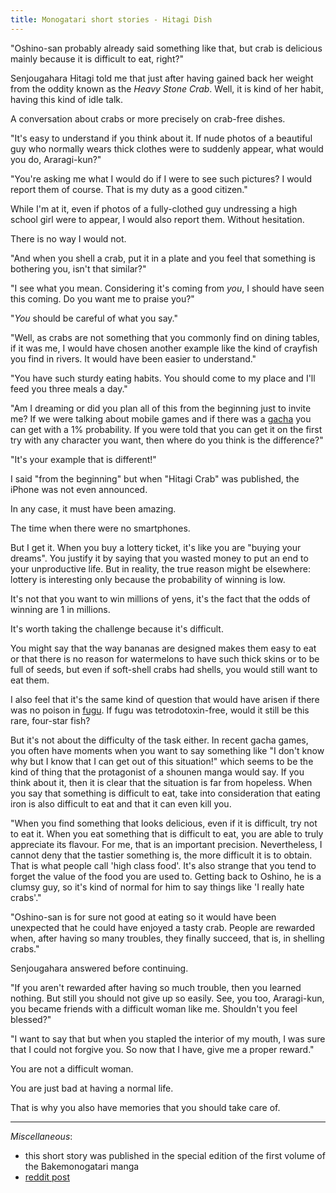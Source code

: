 ```yaml
---
title: Monogatari short stories - Hitagi Dish
---
```


"Oshino-san probably already said something like that, but crab is delicious mainly because it is difficult to eat, right?"

Senjougahara Hitagi told me that just after having gained back her weight from the oddity known as the *Heavy Stone Crab*. Well, it is kind of her habit, having this kind of idle talk.

A conversation about crabs or more precisely on crab-free dishes.

"It's easy to understand if you think about it. If nude photos of a beautiful guy who normally wears thick clothes were to suddenly appear, what would you do, Araragi-kun?"

"You're asking me what I would do if I were to see such pictures? I would report them of course. That is my duty as a good citizen."

While I'm at it, even if photos of a fully-clothed guy undressing a high school girl were to appear, I would also report them. Without hesitation.

There is no way I would not.

"And when you shell a crab, put it in a plate and you feel that something is bothering you, isn't that similar?"

"I see what you mean. Considering it's coming from *you*, I should have seen this coming. Do you want me to praise you?"

"*You* should be careful of what you say."

"Well, as crabs are not something that you commonly find on dining tables, if it was me, I would have chosen another example like the kind of crayfish you find in rivers. It would have been easier to understand."

"You have such sturdy eating habits. You should come to my place and I'll feed you three meals a day."

"Am I dreaming or did you plan all of this from the beginning just to invite me? If we were talking about mobile games and if there was a <a href="#" title="TL note 1: gacha are similar to loot boxes in free-to-play mobile games, these kind of games are very popular in Japan.">gacha</a> you can get with a 1% probability. If you were told that you can get it on the first try with any character you want, then where do you think is the difference?"

"It's your example that is different!"

I said "from the beginning" but when "Hitagi Crab" was published, the iPhone was not even announced.

In any case, it must have been amazing.

The time when there were no smartphones.

But I get it. When you buy a lottery ticket, it's like you are "buying your dreams". You justify it by saying that you wasted money to put an end to your unproductive life. But in reality, the true reason might be elsewhere: lottery is interesting only because the probability of winning is low.

It's not that you want to win millions of yens, it's the fact that the odds of winning are 1 in millions.

It's worth taking the challenge because it's difficult.

You might say that the way bananas are designed makes them easy to eat or that there is no reason for watermelons to have such thick skins or to be full of seeds, but even if soft-shell crabs had shells, you would still want to eat them.

I also feel that it's the same kind of question that would have arisen if there was no poison in <a href="#" title="TL note 2: fugu is a pufferfish that can be lethally poisonous due to the tetrodotoxin contained in its body.">fugu</a>. If fugu was tetrodotoxin-free, would it still be this rare, four-star fish?

But it's not about the difficulty of the task either.  In recent gacha games, you often have moments when you want to say something like "I don't know why but I know that I can get out of this situation!" which seems to be the kind of thing that the protagonist of a shounen manga would say. If you think about it, then it is clear that the situation is far from hopeless. When you say that something is difficult to eat, take into consideration that eating iron is also difficult to eat and that it can even kill you.

"When you find something that looks delicious, even if it is difficult, try not to eat it. When you eat something that is difficult to eat, you are able to truly appreciate its flavour. For me, that is an important precision. Nevertheless, I cannot deny that the tastier something is, the more difficult it is to obtain. That is what people call 'high class food'. It's also strange that you tend to forget the value of the food you are used to. Getting back to Oshino, he is a clumsy guy, so it's kind of normal for him to say things like 'I really hate crabs'."

"Oshino-san is for sure not good at eating so it would have been unexpected that he could have enjoyed a tasty crab. People are rewarded when, after having so many troubles, they finally succeed, that is, in shelling crabs."

Senjougahara answered before continuing.

"If you aren't rewarded after having so much trouble, then you learned nothing. But still you should not give up so easily. See, you too, Araragi-kun, you became friends with a difficult woman like me. Shouldn't you feel blessed?"

"I want to say that but when you stapled the interior of my mouth, I was sure that I could not forgive you. So now that I have, give me a proper reward."

You are not a difficult woman.

You are just bad at having a normal life.

That is why you also have memories that you should take care of.

___

*Miscellaneous*:

- this short story was published in the special edition of the first volume of the Bakemonogatari manga
- [reddit post](https://www.reddit.com/r/araragi/comments/9biorg/monogatari_short_stories_hitagi_dish/)

